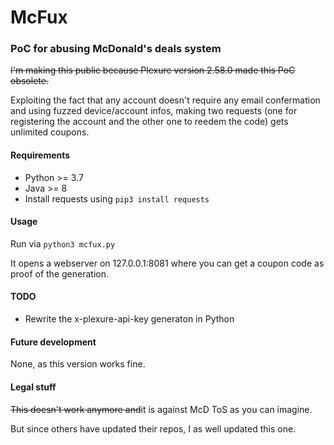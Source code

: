 # McFux
### PoC for abusing McDonald's deals system
~~I'm making this public because Plexure version 2.58.0 made this PoC obsolete.~~

Exploiting the fact that any account doesn't require any email confermation and using fuzzed device/account infos, making two requests (one for registering the account and the other one to reedem the code) gets unlimited coupons.

#### Requirements
- Python >= 3.7
- Java >= 8
- Install requests using <code>pip3 install requests</code>

#### Usage
Run via <code>python3 mcfux.py</code>

It opens a webserver on 127.0.0.1:8081 where you can get a coupon code as proof of the generation.

#### TODO 
- Rewrite the x-plexure-api-key generaton in Python

#### Future development
None, as this version works fine.

#### Legal stuff
~~This doesn't work anymore and~~it is against McD ToS as you can imagine.

But since others have updated their repos, I as well updated this one.


